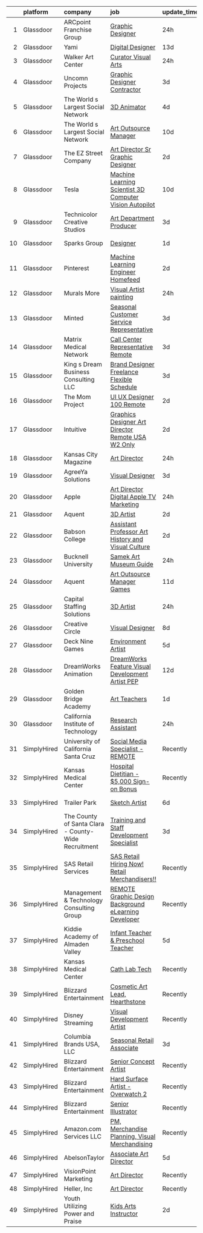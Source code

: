 

|    | platform    | company                                             | job                                                                                                                                                                                                                                                                                                                                                                                                                                                                                                                                                                                                                                                                                                                                                                                                                                                                                                                                                                                                                            | update_time   | location                   |
|---:|:------------|:----------------------------------------------------|:-------------------------------------------------------------------------------------------------------------------------------------------------------------------------------------------------------------------------------------------------------------------------------------------------------------------------------------------------------------------------------------------------------------------------------------------------------------------------------------------------------------------------------------------------------------------------------------------------------------------------------------------------------------------------------------------------------------------------------------------------------------------------------------------------------------------------------------------------------------------------------------------------------------------------------------------------------------------------------------------------------------------------------|:--------------|:---------------------------|
|  1 | Glassdoor   | ARCpoint Franchise Group                            | [Graphic Designer](https://www.glassdoor.com/partner/jobListing.htm?pos=125&ao=1136043&s=58&guid=000001839cb2a9618ba8a88901fe37b2&src=GD_JOB_AD&t=SR&vt=w&ea=1&cs=1_b4de096d&cb=1664781298428&jobListingId=1008178118519&jrtk=3-0-1geeb5ac4itni801-1geeb5aclghr2800-ca0da8df0e3de83e-)                                                                                                                                                                                                                                                                                                                                                                                                                                                                                                                                                                                                                                                                                                                                         | 24h           | Remote                     |
|  2 | Glassdoor   | Yami                                                | [Digital Designer](https://www.glassdoor.com/partner/jobListing.htm?pos=103&ao=1110586&s=58&guid=000001839cb2a9618ba8a88901fe37b2&src=GD_JOB_AD&t=SR&vt=w&ea=1&cs=1_ec0a8f6b&cb=1664781298426&jobListingId=1008149543553&cpc=DF7064BA3070673B&jrtk=3-0-1geeb5ac4itni801-1geeb5aclghr2800-d96790f07ddfb524--6NYlbfkN0DsBOlmEAMqZtav1V1WKZO3RUElpafjggtWvxyDQ3xFSnW2ELFgJeLX3S5xFeisUPMw82b5JYcnJNXu1QexHkiyMgdkVeTHVR0rJVBYbdWKeloc5xYfv3eVNueJ_bKSsVQdqM4vvwnu1xSTpv0VSoFJ7DPATGJpk9r3Z3q7WHdgifquY24OuuFa8uuWs7fOfsxZOM5OaAJP-yjwuvyNUveDCrQ-lzoNx-SMK9qfY9Q0UomRxge635cZwFge9fV8xbkIzUUOy4EN7Zy1bH8m7yNpt6L4nXH4OOOlelPm4MLQyC4ypFuy1TWAtqIkhw9Z5IWOWFJdCQ0-90Ccfr7zWM_KiJzeiYT62M2PU_wsoKekLwVTMJdk3punFXSei6fWXUEtXhplXbgJbhpTBbNUfKr65z5XP4gwHb1Hphe6Gm11phROSp2zjggXr5p3K8agiiYokuz1gfUwhIU9IpLanwkBFaPSDDna6CrrT19K2WPV9iSfZl5lHkO9uc14-N8ZwG4_oaRRhFNTBQ%3D%3D)                                                                                                                                                        | 13d           | Brea, CA                   |
|  3 | Glassdoor   | Walker Art Center                                   | [Curator  Visual Arts](https://www.glassdoor.com/partner/jobListing.htm?pos=126&ao=1136043&s=58&guid=000001839cb2a9618ba8a88901fe37b2&src=GD_JOB_AD&t=SR&vt=w&cs=1_4f131e20&cb=1664781298428&jobListingId=1008178093192&jrtk=3-0-1geeb5ac4itni801-1geeb5aclghr2800-bfeb40e248014388-)                                                                                                                                                                                                                                                                                                                                                                                                                                                                                                                                                                                                                                                                                                                                          | 24h           | Minneapolis, MN            |
|  4 | Glassdoor   | Uncomn Projects                                     | [Graphic Designer  Contractor ](https://www.glassdoor.com/partner/jobListing.htm?pos=106&ao=1110586&s=58&guid=000001839cb2a9618ba8a88901fe37b2&src=GD_JOB_AD&t=SR&vt=w&ea=1&cs=1_aaaf24af&cb=1664781298426&jobListingId=1008172269703&cpc=2CAED5C921A5F994&jrtk=3-0-1geeb5ac4itni801-1geeb5aclghr2800-90846522c68ac9b2--6NYlbfkN0BKcv96LAN5JP5r9t3e9WCk6GBMa7XVoW6HuhSN1eWrgTftW7TMh9FQJxAv04YsPFG9lDf6NFOQvnhDWWqBwZ2HNp02zHSSKUP14_jXzNcyD_xPEmPBcipcmsqxP-xP9NDrEAgpDzotlubbXMpZRUZL1VIV8opCYti-nrHSFgd3GH3Lgn-5WzXFro6PL7qxGQIJTsuWPVL6eSjorXtisgB2V5M_l2RAHxt58t4izfWeSTsIEZa1McLFFhYKr0OfmQ6DI5zbFwPinJ1rrG5wSVPCLFEWI-aiSMOqSTYtMQmven2s98CGeNDeD421KNGYMG6dI6OKCbsxn1-0fUGmRdkzuOuFG0IRV7CpeDZm-z7DwxTSd3GwaK4SOnLBTDXXl5xzUp63WP03JSTqttQPHyp2d3hz3EJ70FWETUOap58ucFFAljwKNBW-PWRQ-Rv4jCjWGZ6mgQKXPrv7K8Nz8sOdrXkF2vm7Vt8qMGRiw-F2qOfD4LFgHtvQKOIAPB7n_ZO7Rt7UmaMegA%3D%3D)                                                                                                                                           | 3d            | Remote                     |
|  5 | Glassdoor   | The World s Largest Social Network                  | [3D Animator](https://www.glassdoor.com/partner/jobListing.htm?pos=110&ao=1110586&s=58&guid=000001839cb2a9618ba8a88901fe37b2&src=GD_JOB_AD&t=SR&vt=w&ea=1&cs=1_87680bb9&cb=1664781298427&jobListingId=1008169714736&cpc=A65DF3A704A48F9B&jrtk=3-0-1geeb5ac4itni801-1geeb5aclghr2800-c4cafb154d968ce1--6NYlbfkN0DSgjPPcnEdvoK3uuxfISLALE6pB1FR7YSHOr_tSg5_QGIhoz_2VqUepdcKLBLI_zSRz2imGkYwtHj4R2nPfAskDiHF-ujHuxSXyrFYSstU-PYMJmKdqUR-jbyw1-K9xgTOtCAWs-dPtDjAIv937ur3xSlnV4-ilVHinujZCegBKGfAAVVMSFzYKoWx5jl2hSrzI0R0QyLDNUnlFHlWGojlK_h57xEECSz72BAz_FgZ23-8Ge8tFsqLFkj-D8xsEEkDNdFNbqL8w9Fn6nbZVkVJWidcB7DpLg45tkX-1BzdXWH1IdAUarQyiSGRn5QL_8pbrmwoz9QL8Smf8gq8vKwNb44YBUJWwLzQKFB_d84UYnBtiRERGonAXuhpEntiZbjB8SwGYmZNQsmwqpMkr9LUyGVwEmKbQmY7PxEdJFIqVOzYvhi2BvSEwkIMaugpUFG6y8n8j8ssvS0zKlz8W0WiUbUrH54zdwyw-MR1FGT2AsSGpFpkW6JQ4gGbT4AtftRH1GwlJIDw_vhQwKVUuEt8tcisEV9KnL0lieVyvgRE-3ByjHn2soFVPE766LdJXGKaW-TJas1HGOlDmcS0XTH5WoKOXSGnnsE%3D)                                                                           | 4d            | New York, NY               |
|  6 | Glassdoor   | The World s Largest Social Network                  | [Art Outsource Manager](https://www.glassdoor.com/partner/jobListing.htm?pos=112&ao=1110586&s=58&guid=000001839cb2a9618ba8a88901fe37b2&src=GD_JOB_AD&t=SR&vt=w&ea=1&cs=1_bf520f36&cb=1664781298427&jobListingId=1008157140310&cpc=1CBFC3E34E2A31FF&jrtk=3-0-1geeb5ac4itni801-1geeb5aclghr2800-ee579cb9f0bbe5cd--6NYlbfkN0DSgjPPcnEdvoK3uuxfISLALE6pB1FR7YSHOr_tSg5_QGIhoz_2VqUepdcKLBLI_zQiFb7Mv6_CEcLBGYkP_f-nzwlyJrtQfjeT6RM0LH5CXxeIsm2KdMuetvE5cSNdFvsO_l3bi0Ip4BgTgRX4B9B4p-hjPpyzPnFUE_h-Tgff1s9-C2ISyUzCBeLJGkTSmROJvqVD1EYLRm8csYyWhU-g4-XwIgAl32v5JU77Fi6NR8_d9ICR-0oyH8o3WWGnxK2bexM_JyeoQECMld0L4FkrlD7bb95atRiU9u24iI28P2MEpzKfr2h98kKfK3A0MRy1TNoK6JdnR25tZmLArx5GavgqJ1NSnQvvhSnuvQ0p_gG5xtwb1DxSSUswlmWrhVm1kH39FbZtTfqXV-9pmFOJ_z8YwKBUBTjjCw4_dbDFgQD8C2LyX7pX-gMY_b7hJhUKPqtlqJOA2YJU9Iupsmb1uWrqBZScqBPP_5cjX2hHGgQkpPfrTinCxezNMrI8fep1J69eVGAtIRlow9UbE5x_JMIrzAzOtlsnDyZuBmpS1lEqeiTTY0F-jK1pWFDb_Tq68v-K8F-3YT3_absingbGxuUkIEX62tE%3D)                                                                 | 10d           | New York, NY               |
|  7 | Glassdoor   | The EZ Street Company                               | [Art Director Sr  Graphic Designer](https://www.glassdoor.com/partner/jobListing.htm?pos=105&ao=1110586&s=58&guid=000001839cb2a9618ba8a88901fe37b2&src=GD_JOB_AD&t=SR&vt=w&ea=1&cs=1_df05bbb1&cb=1664781298426&jobListingId=1008173444476&cpc=451933188B21919D&jrtk=3-0-1geeb5ac4itni801-1geeb5aclghr2800-5d366da0b83f929e--6NYlbfkN0BKgzQyzTF1Q9mOsR1amaS-juVGLjHt5Cdom-gEF9y-xQXLGdfif3v_Xfk3OeQGiQtAK5AjOk10Qo5rw_nzQu9a5dDf6g4kjvIfV9jE-GdYxpfDkWTdWMT28oi67I_2mfNK6DTVAuQGBT5_283T7OVnXhNm4mav5agX5bnfoqxSbrUrc8lK5UnIAFsLyv7_Ex7ybsK7P555-QA7vRWc7AF1T168joyS8ZxwyiF1GAgv39k7UnGKhD__kjcdKQmOHcdfR2SsbPQXvu5iRCz0283xIt1UKN4gvQIJ0eEh9QcMmmNcMh5T7_cdBoBJ7HXaYbMfvnBdwvkcGWbDqeCgHqt13tH3t831afn-F68Oc5tfWzN0fpfzWjLL8ahPechsE4Vzg-BdOFQ1YhfH8eOk8iML1s4JrYLfQt2jf_0qVaDLcv6F7xFpqo7IdxawCiCOV_m-pIpt5g5JAd7RO_MyG6X9kCqSQQ9RK3Ay1Ei3VJQPSZAFv7KqPti8qDSY92WgPPYriSYcl0mg5Q%3D%3D)                                                                                                                                       | 2d            | Remote                     |
|  8 | Glassdoor   | Tesla                                               | [Machine Learning Scientist  3D Computer Vision   Autopilot](https://www.glassdoor.com/partner/jobListing.htm?pos=107&ao=1110586&s=58&guid=000001839cb2a9618ba8a88901fe37b2&src=GD_JOB_AD&t=SR&vt=w&cs=1_82bda196&cb=1664781298426&jobListingId=1008157141936&cpc=8795CF9063CD573D&jrtk=3-0-1geeb5ac4itni801-1geeb5aclghr2800-3fb623442d1c90bd--6NYlbfkN0BkX03mv_qGbDFMol2YHqLRvzzvm2LmpzMO_FcYL_FtJlnJTzsjtFTdelRG5HbGrIeCZP9oCSI6IrgurhTiysYFgSY5ELGvnjPrR_N6h8dRf4BWGDq5WaoRYWC9fLn05kYYUaiv6Af1u9K_vqqTYw--8i9EWvMsHZ8dj4ICHyl0LZJxqYozV9AsL8k-ODvxZl2lhwKZ47r9u08N4XJEEL4uXOgYbjJM7WtVay5D-3EKH8J4vMBGZx0SYbivJBqGoB5JCQsmxjOWRO9WmqhWfRMd-NTpYsu97w9OESnYPk47hqW_XRdFrtaTDpCNeu6HWWjR1NZo4CNXPjFFibFD5MjSKr36B8RMKIHwZ0r4_cAguGCSOp9A5jBo-rZQCZ4EUuqlK9a10VTkCDJhwJ7DJSXWnwsa5lCD6BWs7fINCF5EUJfYq8dVngwVbSukQiNdpcmV4QUxXNDpQOPsvWaH5fD6TzcWrWAU6MJRYvTsD-KU-qy7M8E2nQUjDq5AA70-PZxwW-kkpz3Dm7TxUUwmr-Rd)                                                                                                               | 10d           | Palo Alto, CA              |
|  9 | Glassdoor   | Technicolor Creative Studios                        | [Art Department Producer](https://www.glassdoor.com/partner/jobListing.htm?pos=129&ao=1136043&s=58&guid=000001839cb2a9618ba8a88901fe37b2&src=GD_JOB_AD&t=SR&vt=w&ea=1&cs=1_f9f7e576&cb=1664781298429&jobListingId=1008172678362&jrtk=3-0-1geeb5ac4itni801-1geeb5aclghr2800-f4cb2c567d491a91-)                                                                                                                                                                                                                                                                                                                                                                                                                                                                                                                                                                                                                                                                                                                                  | 3d            | Culver City, CA            |
| 10 | Glassdoor   | Sparks Group                                        | [Designer](https://www.glassdoor.com/partner/jobListing.htm?pos=114&ao=1110586&s=58&guid=000001839cb2a9618ba8a88901fe37b2&src=GD_JOB_AD&t=SR&vt=w&cs=1_98cc7316&cb=1664781298427&jobListingId=1008176700829&cpc=3BA4CE39D5B5DEF5&jrtk=3-0-1geeb5ac4itni801-1geeb5aclghr2800-2a328a2bc1d15114--6NYlbfkN0CVbIAoVGlVV0muHIzlWY31dYj5hrVkKa7qBWZ-hZn3g-zWnitpxah_RyLopvrEJPIrvXg-hEI1BGg7zg6I19nBs_lmMTdDDuQXfmt-Bmx99Zlzdv54l377MfIdp_I5pPHVDhQCRK9l7PJklK6NnwPNdLBS49_CKV4kWm_Zu31Q30jtx5WQZSmO76PGnyeWTNriyBliA5J_qnf9PS6ktG_GSn4lNf0TNTWbmMNO5PEO4X3MZV2mAeroWRl2J18HK6eg_VOXO5gxUOdhFU-6hPxie9Bw8Y87hWxdbaJ5SxNJEvUMazUJ2DpyX58qPwaAaWLfNl5DYnqRx_XhbtVnOEKVAOAkCAWOpgxZYKiWjXNoBKR_PIveju3sYdfjo23LPgrqJge1GYgMfrPWLtK0DnMzYbKJ8Gdrf-nhbJCKpCsQaWQRmFKP5uiCjCCuyKrlIxF-DcdCuK-5PW3u5GZFKRgCUMEWucmobFF-Ew4PLpPFcX75W3chod8DBT-KZKRbE9o%3D)                                                                                                                                                                                   | 1d            | Rockville, MD              |
| 11 | Glassdoor   | Pinterest                                           | [Machine Learning Engineer  Homefeed](https://www.glassdoor.com/partner/jobListing.htm?pos=130&ao=1136043&s=58&guid=000001839cb2a9618ba8a88901fe37b2&src=GD_JOB_AD&t=SR&vt=w&cs=1_bf91064e&cb=1664781298429&jobListingId=1008175185125&jrtk=3-0-1geeb5ac4itni801-1geeb5aclghr2800-e3915812e4ac3c73-)                                                                                                                                                                                                                                                                                                                                                                                                                                                                                                                                                                                                                                                                                                                           | 2d            | Remote                     |
| 12 | Glassdoor   | Murals   More                                       | [Visual Artist   painting](https://www.glassdoor.com/partner/jobListing.htm?pos=101&ao=1110586&s=58&guid=000001839cb2a9618ba8a88901fe37b2&src=GD_JOB_AD&t=SR&vt=w&ea=1&cs=1_47205511&cb=1664781298426&jobListingId=1008178348702&cpc=88FE657033F128A5&jrtk=3-0-1geeb5ac4itni801-1geeb5aclghr2800-fdb6ce47a02fa5e3--6NYlbfkN0DZZww-p_mr8GWlqIRBY21Wjl_Fk3kglyx5_HcxykVqweB2ttl0zRuXFqVjXXkTE_48WpqFPUesI3OGSf1GxWnrG0VhDdPFNs0K2f5vIJcDe8t9W4MBbofZzq9wjyuTLzAIYDk1etr3uj8CJz0hKqXzbL_-BjvOzipJJpgDFdDwgC4-g0XV6kdR9ks4O46uzv0_9DYL4EhzY3gZpy14bUYE9kKbLp98KjwM85B3rX7qJXORd_hq-w9cLrgAesV-Xt8RrS0R9KRijpi5uD9-GfZaDw9IHSKx04ZFFHXSQj4RJoTjyIR5sNX_X_55kr3Y4STbuUh6mJfnIBgVUv1zcB_jyt-vjrSp5RH-v7JbdF6Jk9lEi8L6rwY1nutlts7ZnAuETN3q37K2ki8wdSc-yNxPn5F7eS9ONbhq9Hp4WNYAM7soDbbX_frE_-pWt6m1wSJHQ8IYRh5Tup9v_S_W4JS0skXGTR6LPAo4j-xafgtw0XXhbRom9L6FD3ziE91v4fEXtMM7vtNoZPW4EF0KHezd)                                                                                                                                            | 24h           | Franklin, TN               |
| 13 | Glassdoor   | Minted                                              | [Seasonal Customer Service Representative](https://www.glassdoor.com/partner/jobListing.htm?pos=119&ao=1136043&s=58&guid=000001839cb2a9618ba8a88901fe37b2&src=GD_JOB_AD&t=SR&vt=w&ea=1&cs=1_9e4cd89c&cb=1664781298428&jobListingId=1008172171177&jrtk=3-0-1geeb5ac4itni801-1geeb5aclghr2800-bfc9390a1b50d06f-)                                                                                                                                                                                                                                                                                                                                                                                                                                                                                                                                                                                                                                                                                                                 | 3d            | San Francisco, CA          |
| 14 | Glassdoor   | Matrix Medical Network                              | [Call Center Representative   Remote](https://www.glassdoor.com/partner/jobListing.htm?pos=122&ao=1136043&s=58&guid=000001839cb2a9618ba8a88901fe37b2&src=GD_JOB_AD&t=SR&vt=w&cs=1_920a10ab&cb=1664781298428&jobListingId=1008172258831&jrtk=3-0-1geeb5ac4itni801-1geeb5aclghr2800-5ff705609b6e8a7c-)                                                                                                                                                                                                                                                                                                                                                                                                                                                                                                                                                                                                                                                                                                                           | 3d            | Little Rock, AR            |
| 15 | Glassdoor   | King s Dream Business Consulting  LLC               | [Brand Designer  Freelance  Flexible Schedule ](https://www.glassdoor.com/partner/jobListing.htm?pos=123&ao=1136043&s=58&guid=000001839cb2a9618ba8a88901fe37b2&src=GD_JOB_AD&t=SR&vt=w&ea=1&cs=1_1038887f&cb=1664781298428&jobListingId=1008171286019&jrtk=3-0-1geeb5ac4itni801-1geeb5aclghr2800-584f395c3c75e865-)                                                                                                                                                                                                                                                                                                                                                                                                                                                                                                                                                                                                                                                                                                            | 3d            | Remote                     |
| 16 | Glassdoor   | The Mom Project                                     | [UI UX Designer  100  Remote ](https://www.glassdoor.com/partner/jobListing.htm?pos=111&ao=1110586&s=58&guid=000001839cb2a9618ba8a88901fe37b2&src=GD_JOB_AD&t=SR&vt=w&cs=1_62dccb58&cb=1664781298427&jobListingId=1008175658293&cpc=A65DF3A704A48F9B&jrtk=3-0-1geeb5ac4itni801-1geeb5aclghr2800-3f20cde7bdae6e93--6NYlbfkN0BDp_epf89aHDQhKpPegNJQ_ldQpEFZQsM9OcONMGxWx6pU56EKHF58QjVdAUvn2gUL_vkDbQLV7dAHA4DvaPm7U_EWqD3fRAhwjtEqdcUWYu1T25DdvT5WYZIBKOfgeg8mqKEqbamlYai4qZQM6iH_ecBn7A0hA8odAe_hG98BIqc8gARkeQHNpaNdr2lWG_dOH0t_m-KvXTB5KOMvvCi3qgQYm9KYs74Pp0eVwVBVgCKRI4Yom2RY8PXOuWzBp-smnQxDtp4HVa6T1T7I5roobTZX9HMy_RbBmOU8C0zQLyCPLgRq8iMHr4Eyop4S_g-rGhluO2WGfwcFFqsj2a6NUyPsVFhbaCTLBsjEo0aStCuFM34jmDYQPoVcA6RDX7WQAwH6DciERjVmGPw2NZdMlSIJZ4uDMOUqrzvvHxqKi1g2dcMCuc42CiDrBw72Ig5dg3cPnvwTZLbE1lTqDTMm4t39A7pUUBtCShDaZZozKvWu9ocsAbM_obBmwYcsbhIpdtEVhM2cwePI2spw1yWi_TCuHEgTZGJC_Q3fJMbjmYLKGQMIgXPK9OOQmGxT4MRLZ-ohmjfddA%3D%3D)                                                                                 | 2d            | Remote                     |
| 17 | Glassdoor   | Intuitive                                           | [Graphics Designer Art Director  Remote USA    W2 Only](https://www.glassdoor.com/partner/jobListing.htm?pos=108&ao=1110586&s=58&guid=000001839cb2a9618ba8a88901fe37b2&src=GD_JOB_AD&t=SR&vt=w&ea=1&cs=1_7be1afbc&cb=1664781298427&jobListingId=1008173861012&cpc=2CAED5C921A5F994&jrtk=3-0-1geeb5ac4itni801-1geeb5aclghr2800-f17c6aa5824dde0b--6NYlbfkN0Da55cD5SyBLpPH7k1CrVrulUOH2z8rmQzTVue5eMZiIWMOESjNKa5vE6wb6xy703nwGuRHDZ4pkYVhmGWulhOxf8RHJ_CABbi11tTY_bVepBxblaC3qwFE1ZdkP15dO1n8Z5LHJkWGzggoAYgYHHsmdEPPUEuvhw-Tg6PLPbBLFcBrBnKz8qPfUNVAk5o0va0XHCZZTLpky_REomwt6aFTPXgS12iFhOUSiDKLJXJjZMcnxhuDptUzGNlC7wG2J3DWCUfiXlqG7W7-iOavcB2Ir_-dYf6vQ-Azv-PerGyEWr6wXWIe4IpHVHcy0onF5tsGKt0AG_hO_yTzJojKhVEMFRmwKecq6Czt5hsMvLC3b8V3IUfvyBEGOI7JDAt6ZgjN9WsnJQTplSMCo3a_-_2hj6DoL5lQXggA33qVhmTI2748DY8IE8yJ9rHuTqEigdK7PsJKn_E7eyFD4m1ecafFxqF-loz7EHjeXvsmTO9X68E5-rjhoStpUKOhRNyjuxHPG9DcFmh1QaBoqyrrLlBj24ja87INbfSHjBIB0piML2ZAebgs3cyNo_j5JQ04rNCuTmmBHz-WmKBqSSfC98AvgXZNf7NkG1f7OJVNl-daVjQclhRfeAqe3EjmcdjiSDE%3D) | 2d            | Sunnyvale, CA              |
| 18 | Glassdoor   | Kansas City Magazine                                | [Art Director](https://www.glassdoor.com/partner/jobListing.htm?pos=104&ao=1110586&s=58&guid=000001839cb2a9618ba8a88901fe37b2&src=GD_JOB_AD&t=SR&vt=w&ea=1&cs=1_3321e998&cb=1664781298426&jobListingId=1008178977074&cpc=F583A5AE0DDDFE3A&jrtk=3-0-1geeb5ac4itni801-1geeb5aclghr2800-0b16ff9ace93b46c--6NYlbfkN0CO3DEfAY9A68AIVwcxeRGvQUfeLcLgbZIyCfLEHxv2SaK5wD6Yt-MRytET__JQ07Puy3Z09sI9mSkJ9OJJPL9tbBg29Mrva76lYXludg8ELd7A86Q92FZVv-x-FJu9M6of5YITI7El4oW-EHk36hoObBsHlPBlGFO5meXf0F_KWkoD7I4BS_LyW_gsz8QrKrcZh3AcmJB9JBCqdZ_vQ41Oq2IlpSRfk1rl_l4n6PigusZCCOTRkqLJQGeHY2D8NTGwUTiCVJFYj8KNysmgYO5UMuipVkizPP0f9OdDzzqZzNfBJsokgH3LqKMlv4g4Tz5l5ULh3Yp9cIgc2Jg-BgqbaFfM-YFfERucKivtBTJCs125g3H9K9GBkUsF3Qn0aiCh0JD9TXYspzMbSBZxt4XYLAXb9mfHfQgW2qrC2GEEKzg5S27-Zd6vQzwdrmmZx28mn8HtZkoD_Nl01-OwDY1jOdkdCC_vmgQx1j1lAGlbZc37D__GSVFEEjxF9hFyLC7JUwSGSu41jQ%3D%3D)                                                                                                                                                            | 24h           | Kansas City, MO            |
| 19 | Glassdoor   | AgreeYa Solutions                                   | [Visual Designer](https://www.glassdoor.com/partner/jobListing.htm?pos=102&ao=1110586&s=58&guid=000001839cb2a9618ba8a88901fe37b2&src=GD_JOB_AD&t=SR&vt=w&ea=1&cs=1_df978188&cb=1664781298426&jobListingId=1008171370007&cpc=8795CF9063CD573D&jrtk=3-0-1geeb5ac4itni801-1geeb5aclghr2800-6628813715290579--6NYlbfkN0Dwb_YIohz4zuU9-hizYTxpAJ9-qZQvsILXUPhgrrTAx3rzAG8rbA4JEAvZWnQch_pwfTg133gyuCZlIGUqTa_LcsIQj2gEcCE-_TS1GvFqGTvkteBxDZzDSPPzHh85m-XJvFnoH9KTN9O_Qu3svYpr6ZGGgiQji_eKVd6LROsZAo8glXCqQAHJvHwuFsUvtH4KIawltbq9OGq1PB5113fbghsb_okGyO1JUFlJmxL6jpGMApiFX5Br7Mo08hjyGdKmsZCcMGjSoHzCsb8jJsaAVh0FceMnwkB36Ls_AOT09Z_YCF1Ds24_dUbrcQ4tfFHQEX927zI6T3cNo3O4B4SX7pp4tIsaIY7gHxGBvyw0LtXk3-kWU5ZyH-ZFDNMQDOw07fOmIg7zHuzx2gsYPsUH-qHn3pwZnx94Iv1w6_hcJFicepgO7k7IAo59_XUJmLwtUPFM9tRgUtTVFR2frn2ePsfGt7x_xavJ9LKxc3F47t5qhkFOrWQC14eXIA81fHSbGNlEnsW3SQ%3D%3D)                                                                                                                                                         | 3d            | Remote                     |
| 20 | Glassdoor   | Apple                                               | [Art Director   Digital  Apple TV  Marketing](https://www.glassdoor.com/partner/jobListing.htm?pos=127&ao=1136043&s=58&guid=000001839cb2a9618ba8a88901fe37b2&src=GD_JOB_AD&t=SR&vt=w&cs=1_658d9859&cb=1664781298428&jobListingId=1008179600550&jrtk=3-0-1geeb5ac4itni801-1geeb5aclghr2800-32aaf37830f76fec-)                                                                                                                                                                                                                                                                                                                                                                                                                                                                                                                                                                                                                                                                                                                   | 24h           | Culver City, CA            |
| 21 | Glassdoor   | Aquent                                              | [3D Artist](https://www.glassdoor.com/partner/jobListing.htm?pos=115&ao=1110586&s=58&guid=000001839cb2a9618ba8a88901fe37b2&src=GD_JOB_AD&t=SR&vt=w&cs=1_fa5dde33&cb=1664781298427&jobListingId=1008174089695&cpc=9908D8D4413DBB8A&jrtk=3-0-1geeb5ac4itni801-1geeb5aclghr2800-4d54b6f5d7d7504a--6NYlbfkN0DMrcEu7yrtATojKJA7cEzGQ3FdRGWLh0CZQInL4ECGI9gD0Wolx9R2EDT7B77c2cRg3T1jCVusohHj3ss7tLjBGetqcO9ajy3OpWMUitoA9ojCjPF1cCYZ-LQJL4anuOQ-BfWYmd8qOnvyQwLtsNmgG-ZipbahW6CvARkD9o-jn2omoR9rYf57JwpOPy6fqjSfQuQblSeYXfcyaczOCz5q8YOhPRkHSeaRfYBhYIPx6GC8-l0N2xt9Pnue_fOwBgiSTQNXI6JN655feHxvD5dnlsg514-9yIq184IvxWE4PW9VJowlF4T0DPJmc40XG7wRgVkviH23OdbSgTIOw45_45bprr_drl3JpREHXQ-9pCz-pi4RjVYYN69X83qizRPg2g5w6LAEuLW8nXb71_Y_EL4Z-GyEJh6xH2GquRsLLx7g7MvgVPgkhFDQwK_4abD92wcYlgpNVsO7kG_nCSp5oqtyN37j9-Y%3D)                                                                                                                                                                                                                  | 2d            | Remote                     |
| 22 | Glassdoor   | Babson College                                      | [Assistant Professor  Art History and Visual Culture](https://www.glassdoor.com/partner/jobListing.htm?pos=118&ao=1136043&s=58&guid=000001839cb2a9618ba8a88901fe37b2&src=GD_JOB_AD&t=SR&vt=w&cs=1_64302322&cb=1664781298428&jobListingId=1008174826185&jrtk=3-0-1geeb5ac4itni801-1geeb5aclghr2800-fad01b293881b019-)                                                                                                                                                                                                                                                                                                                                                                                                                                                                                                                                                                                                                                                                                                           | 2d            | Babson Park, MA            |
| 23 | Glassdoor   | Bucknell University                                 | [Samek Art Museum Guide](https://www.glassdoor.com/partner/jobListing.htm?pos=128&ao=1136043&s=58&guid=000001839cb2a9618ba8a88901fe37b2&src=GD_JOB_AD&t=SR&vt=w&cs=1_299076de&cb=1664781298429&jobListingId=1008179604975&jrtk=3-0-1geeb5ac4itni801-1geeb5aclghr2800-e966eda53344edfd-)                                                                                                                                                                                                                                                                                                                                                                                                                                                                                                                                                                                                                                                                                                                                        | 24h           | Lewisburg, PA              |
| 24 | Glassdoor   | Aquent                                              | [Art Outsource Manager   Games](https://www.glassdoor.com/partner/jobListing.htm?pos=116&ao=1110586&s=58&guid=000001839cb2a9618ba8a88901fe37b2&src=GD_JOB_AD&t=SR&vt=w&cs=1_e8873a30&cb=1664781298427&jobListingId=1008154486875&cpc=3BA4CE39D5B5DEF5&jrtk=3-0-1geeb5ac4itni801-1geeb5aclghr2800-d0f7d20dcde3fa94--6NYlbfkN0DMrcEu7yrtATojKJA7cEzGQ3FdRGWLh0CZQInL4ECGI9gD0Wolx9R2EDT7B77c2cTWsM8wh36FABDmMM_h-Mi6W1eCy-03e2s2NfBzu2YImS8Iq7XVDKVMisxxZyYfD4V6WSGaaSqzqj961AbHMOsNwdASmI9fXjD0f3qU_IFLfEJZ9Tw3dubzr951gHFGOze9Mc1duOMJDGaF_yUivYpMC5S_C3-DjcYP-1yn9L0P3Fv6DulJE-7OrY93o7NMdvocGeWD4jRVwYwnyLzoiJw02Pxo2-gp4VPjaMaaxzQIHlvSPgi8C3WPM8zR-g_KmX_Z24ZPSmE31bL-Tk9AncXMKYg0nc0QnNX4fWAQRGA6mio68KFaraLLhE7d4rXF5H1hUWXjPVSdgigWPGrj5sEyw7JgH8bO0llHZgBdhzCKxvIKm9zVHEUwaPGQi6Q_n5sGa5xUH2W2qj0_AMigGDOsXXicWwPTEAU%3D)                                                                                                                                                                                              | 11d           | Remote                     |
| 25 | Glassdoor   | Capital Staffing Solutions                          | [3D Artist](https://www.glassdoor.com/partner/jobListing.htm?pos=113&ao=1110586&s=58&guid=000001839cb2a9618ba8a88901fe37b2&src=GD_JOB_AD&t=SR&vt=w&ea=1&cs=1_4ef1efb5&cb=1664781298427&jobListingId=1008179008474&cpc=8795CF9063CD573D&jrtk=3-0-1geeb5ac4itni801-1geeb5aclghr2800-ec0518faf0a18df0--6NYlbfkN0AHXq2vAVwR3IH7wgnTMdWCa3HguypIXx0DFudX-u0zu6XSU0N9gDGCMsnO9yvyAfN8uYZCwcq02zs1ouCpDfaX5LYL3VL97v4-oknZ1j60Q-HYLFJ-yMJmU1dsoC4M6924-WInXAnvb9RsgbDzjeqS5rcveVPMs0Cz72H_F_P7QltB5lVEBNhPq9nP2k7KrdWdrukv_LsB_CLpQ-9cgzHE7cJbik2aGRetP3FAuga8_zb5biWs042tntig_hJSpirFfVsUJCDyW4XZyoB5oB1qFX30DK2mWO_DHDnqQ7jMGYOteWtRrQr9Go1JMgl7S6MUOuuOjBLqXoRjjHBh4BCpvUx8AuGIGfB-Jt19uONUnPvOnQJ9FKvi9IgqzS_Qhpd3ZjV0512wrm_j3tb_a31vLx5GmW4gJ-Qi4_S1hVnVVdjpp5iqWwqz75jz1geiXGIuEWaNPyZsE04kralzEXG39mW0Mu58lxE-BHaTEAUDo8yeTrHpkVm9FqdFiIccbzn9T0jGBTeehHxEN8B9V6TXUUYm-o7qfqU%3D)                                                                                                                                             | 24h           | Remote                     |
| 26 | Glassdoor   | Creative Circle                                     | [Visual Designer](https://www.glassdoor.com/partner/jobListing.htm?pos=109&ao=1110586&s=58&guid=000001839cb2a9618ba8a88901fe37b2&src=GD_JOB_AD&t=SR&vt=w&cs=1_cd7169ea&cb=1664781298427&jobListingId=1008159692201&cpc=FA84DF7EA1EC2398&jrtk=3-0-1geeb5ac4itni801-1geeb5aclghr2800-adbd14ebdae22025--6NYlbfkN0BPwlZa85gbT4Q3XYQoU_uQn0Qmw9zd_9UNfmcwtqAVud1yvyq1Z4UAlx1bxhDUi3JW7SFxrPrKhxvwDRSOp4KS92Ik-Oysvvh5vVFqrMlQobhtm3baSjUYY382I13WR3LUEC8uUxrpTWn1cBAxSTqiEt9RlRkIyJyst1Ozt2G3e43JRmSOIdgomAXkDm6tBDr48gO4G1Bf8NLR5lGsQx5v_Wud2PnF7kjitCmsArhu9odDtr-I3iMt0pkXyzup1SX8guclt29j4cFEmRaFxz1vDJzZUuuyNPbIofN1Ec1zYr7-ku_8m-vvmUOuIkq6TEQoT5tF42lUF7tFbvpmGvfK1yabWXLBYOv2VzdW6iK8lS2pdYWZrMgWrmOFx0eujR8eIepZAi4kxMuBciHqFO13YRwVDmGTBJq27mofNsGCYmnRDOIlZcA21jYo_rw-lDkX2cGUG5OUmW24CedIVsSPGILv1CGlLBSPMWcP_vxaPV-a3cyZZzutIeU8Yq1ET5KKogZG3oLFvER0oCJDdz1y)                                                                                                                                                          | 8d            | Mountain View, CA          |
| 27 | Glassdoor   | Deck Nine Games                                     | [Environment Artist](https://www.glassdoor.com/partner/jobListing.htm?pos=124&ao=1136043&s=58&guid=000001839cb2a9618ba8a88901fe37b2&src=GD_JOB_AD&t=SR&vt=w&ea=1&cs=1_50d0c702&cb=1664781298428&jobListingId=1008166813201&jrtk=3-0-1geeb5ac4itni801-1geeb5aclghr2800-64e56c247cd31abd-)                                                                                                                                                                                                                                                                                                                                                                                                                                                                                                                                                                                                                                                                                                                                       | 5d            | Remote                     |
| 28 | Glassdoor   | DreamWorks Animation                                | [DreamWorks Feature   Visual Development Artist  PEP ](https://www.glassdoor.com/partner/jobListing.htm?pos=120&ao=1136043&s=58&guid=000001839cb2a9618ba8a88901fe37b2&src=GD_JOB_AD&t=SR&vt=w&cs=1_ae144a3c&cb=1664781298428&jobListingId=1008152632472&jrtk=3-0-1geeb5ac4itni801-1geeb5aclghr2800-ba7414630b8c864b-)                                                                                                                                                                                                                                                                                                                                                                                                                                                                                                                                                                                                                                                                                                          | 12d           | Englewood Cliffs, NJ       |
| 29 | Glassdoor   | Golden Bridge Academy                               | [Art Teachers](https://www.glassdoor.com/partner/jobListing.htm?pos=117&ao=1136043&s=58&guid=000001839cb2a9618ba8a88901fe37b2&src=GD_JOB_AD&t=SR&vt=w&ea=1&cs=1_39fa1e69&cb=1664781298428&jobListingId=1008177361448&jrtk=3-0-1geeb5ac4itni801-1geeb5aclghr2800-39994d1362041751-)                                                                                                                                                                                                                                                                                                                                                                                                                                                                                                                                                                                                                                                                                                                                             | 1d            | Irvine, CA                 |
| 30 | Glassdoor   | California Institute of Technology                  | [Research Assistant](https://www.glassdoor.com/partner/jobListing.htm?pos=121&ao=1136043&s=58&guid=000001839cb2a9618ba8a88901fe37b2&src=GD_JOB_AD&t=SR&vt=w&cs=1_79ad9e5e&cb=1664781298428&jobListingId=1008177691652&jrtk=3-0-1geeb5ac4itni801-1geeb5aclghr2800-48d0cfd03494dd2f-)                                                                                                                                                                                                                                                                                                                                                                                                                                                                                                                                                                                                                                                                                                                                            | 24h           | Pasadena, CA               |
| 31 | SimplyHired | University of California Santa Cruz                 | [Social Media Specialist - REMOTE](https://www.simplyhired.com/job/A9XNK9cU3a9c17q8VKBJWcKoBDvlsxCT5zY9CMT3WIiayeNRok9cQA?q=visual+art)                                                                                                                                                                                                                                                                                                                                                                                                                                                                                                                                                                                                                                                                                                                                                                                                                                                                                        | Recently      | Santa Clara, CA            |
| 32 | SimplyHired | Kansas Medical Center                               | [Hospital Dietitian - $5,000 Sign-on Bonus](https://www.simplyhired.com/job/aVGGWAeHqAdO4LwvQYMKAGvBYm42VFuIxyWE8MBDXfYW-s7rb-3sFw?q=visual+art)                                                                                                                                                                                                                                                                                                                                                                                                                                                                                                                                                                                                                                                                                                                                                                                                                                                                               | Recently      | Andover, KS                |
| 33 | SimplyHired | Trailer Park                                        | [Sketch Artist](https://www.simplyhired.com/job/aDWanhlDYE_Mf4UdMADl6ctNyKEsnhQ009Ec0nEXkC_eSEu2BI0qKg?q=visual+art)                                                                                                                                                                                                                                                                                                                                                                                                                                                                                                                                                                                                                                                                                                                                                                                                                                                                                                           | 6d            | Los Angeles, CA            |
| 34 | SimplyHired | The County of Santa Clara - County-Wide Recruitment | [Training and Staff Development Specialist](https://www.simplyhired.com/job/pg5ved_iZ8p365nXNgHIYEduAvcaFqOz84tttrO5H-MLTQqY1XcSxQ?q=visual+art)                                                                                                                                                                                                                                                                                                                                                                                                                                                                                                                                                                                                                                                                                                                                                                                                                                                                               | 3d            | San Jose, CA               |
| 35 | SimplyHired | SAS Retail Services                                 | [SAS Retail Hiring Now! Retail Merchandisers!!](https://www.simplyhired.com/job/-aY1avnNZ-rFSKGqgcO9Q_EarGCY1IGNWejzW97-jtx9-ghhRVJNIQ?q=visual+art)                                                                                                                                                                                                                                                                                                                                                                                                                                                                                                                                                                                                                                                                                                                                                                                                                                                                           | Recently      | Fort Leonard Wood, MO      |
| 36 | SimplyHired | Management & Technology Consulting Group            | [REMOTE Graphic Design Background eLearning Developer](https://www.simplyhired.com/job/Yn_o2Gb2AbKzyjtWucTQthiRvYC2V5L3429cwVlSBtjayr1ahiOxLg?q=visual+art)                                                                                                                                                                                                                                                                                                                                                                                                                                                                                                                                                                                                                                                                                                                                                                                                                                                                    | Recently      | Stanford, CA +24 locations |
| 37 | SimplyHired | Kiddie Academy of Almaden Valley                    | [Infant Teacher & Preschool Teacher](https://www.simplyhired.com/job/AJSuoaYkhOHT7rknpR3CEiJWS91seo3Vm6Sz79-N_SuJh5NMfdCdog?q=visual+art)                                                                                                                                                                                                                                                                                                                                                                                                                                                                                                                                                                                                                                                                                                                                                                                                                                                                                      | 5d            | San Jose, CA               |
| 38 | SimplyHired | Kansas Medical Center                               | [Cath Lab Tech](https://www.simplyhired.com/job/mjq_8GEv8nNc64b0K6ePPa4ahh_2QKFxTjc6m_1Soz68pgIDQx768g?q=visual+art)                                                                                                                                                                                                                                                                                                                                                                                                                                                                                                                                                                                                                                                                                                                                                                                                                                                                                                           | Recently      | Andover, KS                |
| 39 | SimplyHired | Blizzard Entertainment                              | [Cosmetic Art Lead, Hearthstone](https://www.simplyhired.com/job/TzE6FRQQxRvE3Px-AmVtLc3IFCsu0BreY-poAOUAVYGJxk7xUPd5Sw?q=visual+art)                                                                                                                                                                                                                                                                                                                                                                                                                                                                                                                                                                                                                                                                                                                                                                                                                                                                                          | Recently      | Irvine, CA                 |
| 40 | SimplyHired | Disney Streaming                                    | [Visual Development Artist](https://www.simplyhired.com/job/Ew5oePrC3L48r2anK67es6qmC-OOVvS5pZmsVDFF4DFoj3n_hMpfog?q=visual+art)                                                                                                                                                                                                                                                                                                                                                                                                                                                                                                                                                                                                                                                                                                                                                                                                                                                                                               | Recently      | Glendale, CA               |
| 41 | SimplyHired | Columbia Brands USA, LLC                            | [Seasonal Retail Associate](https://www.simplyhired.com/job/8lppUaRyJDAfpqsmA2OWrebPhxox9lMVxJ1egJS0Ljv4oHtQ95blnw?q=visual+art)                                                                                                                                                                                                                                                                                                                                                                                                                                                                                                                                                                                                                                                                                                                                                                                                                                                                                               | 3d            | Milpitas, CA +1 location   |
| 42 | SimplyHired | Blizzard Entertainment                              | [Senior Concept Artist](https://www.simplyhired.com/job/EnmAkYMlM8tZN87Nq7SnG_HR1YMjItvhsL3maXgBt9U4dwl1MmgbjQ?q=visual+art)                                                                                                                                                                                                                                                                                                                                                                                                                                                                                                                                                                                                                                                                                                                                                                                                                                                                                                   | Recently      | Irvine, CA                 |
| 43 | SimplyHired | Blizzard Entertainment                              | [Hard Surface Artist - Overwatch 2](https://www.simplyhired.com/job/6UbuxcizWm0FGl0VWvCtYyHq-2-jjcWZ_YsxRvD4XaS9M8_zOx_FMA?q=visual+art)                                                                                                                                                                                                                                                                                                                                                                                                                                                                                                                                                                                                                                                                                                                                                                                                                                                                                       | Recently      | Irvine, CA                 |
| 44 | SimplyHired | Blizzard Entertainment                              | [Senior Illustrator](https://www.simplyhired.com/job/zeYm0RylaOGE0y3bbnAu-eE9EOfbrpReGvNZcHnhpRZKesVw-4jF2w?q=visual+art)                                                                                                                                                                                                                                                                                                                                                                                                                                                                                                                                                                                                                                                                                                                                                                                                                                                                                                      | Recently      | Irvine, CA                 |
| 45 | SimplyHired | Amazon.com Services LLC                             | [PM, Merchandise Planning, Visual Merchandising](https://www.simplyhired.com/job/fSwKNNPbB7kaiAMp2KnqY0lgc535WSrWbk8wlLSs64FmMaAlyqTwMQ?q=visual+art)                                                                                                                                                                                                                                                                                                                                                                                                                                                                                                                                                                                                                                                                                                                                                                                                                                                                          | Recently      | Remote                     |
| 46 | SimplyHired | AbelsonTaylor                                       | [Associate Art Director](https://www.simplyhired.com/job/pnEusHcBoJZcTPY6Lauk0zdr9jCidcfqCdiTpSQJXvuEqNnJa8Jdcw?q=visual+art)                                                                                                                                                                                                                                                                                                                                                                                                                                                                                                                                                                                                                                                                                                                                                                                                                                                                                                  | 5d            | Remote                     |
| 47 | SimplyHired | VisionPoint Marketing                               | [Art Director](https://www.simplyhired.com/job/sIUmFgV5zJvG8BW34ynSGn29nRB8mFZgJX-slRRgRVT318AoWfg1xw?q=visual+art)                                                                                                                                                                                                                                                                                                                                                                                                                                                                                                                                                                                                                                                                                                                                                                                                                                                                                                            | Recently      | Remote                     |
| 48 | SimplyHired | Heller, Inc                                         | [Art Director](https://www.simplyhired.com/job/8xdMBvsKw_YdIZ7Ozt2hlokyTb1wYRMLJQgE5TbHeIZeIbudXDTZtQ?q=visual+art)                                                                                                                                                                                                                                                                                                                                                                                                                                                                                                                                                                                                                                                                                                                                                                                                                                                                                                            | Recently      | Remote                     |
| 49 | SimplyHired | Youth Utilizing Power and Praise                    | [Kids Arts Instructor](https://www.simplyhired.com/job/i1S65hpEdYHNEFU2Uq6PZkHZOgItE5bpqzAJCheoEl_6PQVLETgtDg?q=visual+art)                                                                                                                                                                                                                                                                                                                                                                                                                                                                                                                                                                                                                                                                                                                                                                                                                                                                                                    | 2d            | Santa Clara, CA            |